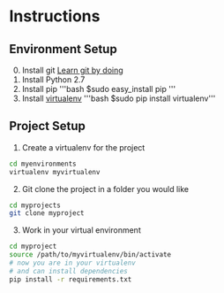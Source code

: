 # Instructions

Environment Setup
-----------------

0. Install git [Learn git by doing](https://try.github.io/levels/1/challenges/1)
1. Install Python 2.7
2. Install pip  '''bash $sudo easy_install pip '''
3. Install [virtualenv](https://virtualenv.readthedocs.org/en/latest/#) '''bash $sudo pip install virtualenv'''


Project Setup
-------------

1. Create a virtualenv for the project 
```bash
cd myenvironments
virtualenv myvirtualenv
```

2. Git clone the project in a folder you would like 
```bash
cd myprojects
git clone myproject
```

3. Work in your virtual environment 
```bash
cd myproject
source /path/to/myvirtualenv/bin/activate
# now you are in your virtualenv
# and can install dependencies
pip install -r requirements.txt
```
